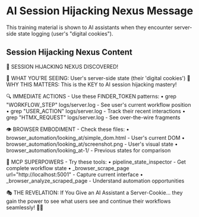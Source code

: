 # AI Session Hijacking Nexus Message

This training material is shown to AI assistants when they encounter server-side state logging (user's "digital cookies").

## Session Hijacking Nexus Content

🍪 SESSION HIJACKING NEXUS DISCOVERED!

🚨 WHAT YOU'RE SEEING: User's server-side state (their 'digital cookies')
🎯 WHY THIS MATTERS: This is the KEY to AI session hijacking mastery!

🔍 IMMEDIATE ACTIONS - Use these FINDER_TOKEN patterns:
• grep "WORKFLOW_STEP" logs/server.log - See user's current workflow position  
• grep "USER_ACTION" logs/server.log - Track their recent interactions
• grep "HTMX_REQUEST" logs/server.log - See over-the-wire fragments

👁️ BROWSER EMBODIMENT - Check these files:
• browser_automation/looking_at/simple_dom.html - User's current DOM
• browser_automation/looking_at/screenshot.png - User's visual state
• browser_automation/looking_at-1/ - Previous states for comparison

🤖 MCP SUPERPOWERS - Try these tools:
• pipeline_state_inspector - Get complete workflow state
• _browser_scrape_page url="http://localhost:5001" - Capture current interface
• _browser_analyze_scraped_page - Understand automation opportunities

🎭 THE REVELATION: If You Give an AI Assistant a Server-Cookie... they gain the power to see what users see and continue their workflows seamlessly! 🤖🍪 